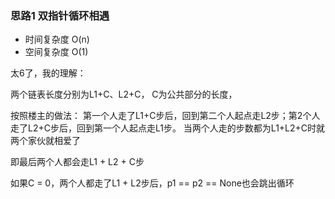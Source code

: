 ### 思路1 双指针循环相遇

- 时间复杂度 O(n)
- 空间复杂度 O(1)

太6了，我的理解：

两个链表长度分别为L1+C、L2+C， C为公共部分的长度，

按照楼主的做法： 第一个人走了L1+C步后，回到第二个人起点走L2步；第2个人走了L2+C步后，回到第一个人起点走L1步。 当两个人走的步数都为L1+L2+C时就两个家伙就相爱了

即最后两个人都会走L1 + L2 + C步

如果C = 0，两个人都走了L1 + L2步后，p1 == p2 == None也会跳出循环
